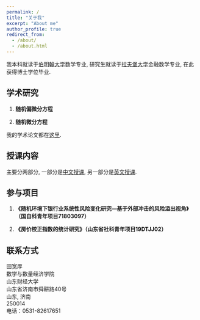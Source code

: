 ```yaml
---
permalink: /
title: "关于我"
excerpt: "About me"
author_profile: true
redirect_from:
  - /about/
  - /about.html
---
```

我本科就读于[伯明翰大学](https://www.birmingham.ac.uk/)数学专业, 研究生就读于[拉夫堡大学](https://www.lboro.ac.uk/)金融数学专业, 在此获得博士学位毕业.


## 学术研究
1. **随机偏微分方程**  <!---<br/>  <font size = "-1"> </font>  --->   

2. **随机微分方程**  


我的学术论文都在[这里](/publications).

## 授课内容
主要分两部分, 一部分是[中文授课](/teaching), 另一部分是[英文授课](/teaching).

## 参与项目
1. **《随机环境下银行业系统性风险变化研究—基于外部冲击的风险溢出视角》（国自科青年项目71803097）**  <!---<br/>  <font size = "-1"> </font>  --->   

2. **《房价校正指数的统计研究》（山东省社科青年项目19DTJJ02）**  

<!---
In 2013 I was also awarded the Columbia Engineering School Alumni Association’s Distinguished Faculty Teaching Award for excellence in teaching. In 2019 I received the TEaching Excellence Award for Core Module MBA teaching.


## External Service
I am an Associate Editor for Operations Research (Financial Engineering Department) and Management Science (Stochastics and Finance Departments).--->

## 联系方式
田宽厚  
数学与数量经济学院   
山东财经大学   
山东省济南市舜耕路40号    
山东, 济南   
250014         
电话：0531-82617651    
